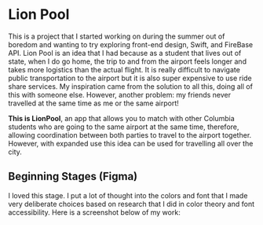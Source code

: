 # Lion Pool

This is a project that I started working on during the summer out of boredom and wanting to try exploring front-end design, Swift, and FireBase API. Lion Pool is an idea that I had because as a student that lives out of state, when I do go home, the trip to and from the airport feels longer and takes more logistics than the actual flight. It is really difficult to navigate public transportation to the airport but it is also super expensive to use ride share services. My inspiration came from the solution to all this, doing all of this with someone else. However, another problem: my friends never travelled at the same time as me or the same airport! 

**This is LionPool**, an app that allows you to match with other Columbia students who are going to the same airport at the same time, therefore, allowing coordination between both parties to travel to the airport together. However, with expanded use this idea can be used for travelling all over the city. 

## Beginning Stages (Figma) 

I loved this stage. I put a lot of thought into the colors and font that I made very deliberate choices based on research that I did in color theory and font accessibility. Here is a screenshot below of my work: 

